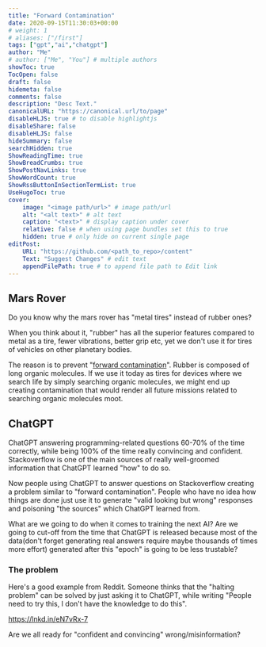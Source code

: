 ```yaml
---
title: "Forward Contamination"
date: 2020-09-15T11:30:03+00:00
# weight: 1
# aliases: ["/first"]
tags: ["gpt","ai","chatgpt"]
author: "Me"
# author: ["Me", "You"] # multiple authors
showToc: true
TocOpen: false
draft: false
hidemeta: false
comments: false
description: "Desc Text."
canonicalURL: "https://canonical.url/to/page"
disableHLJS: true # to disable highlightjs
disableShare: false
disableHLJS: false
hideSummary: false
searchHidden: true
ShowReadingTime: true
ShowBreadCrumbs: true
ShowPostNavLinks: true
ShowWordCount: true
ShowRssButtonInSectionTermList: true
UseHugoToc: true
cover:
    image: "<image path/url>" # image path/url
    alt: "<alt text>" # alt text
    caption: "<text>" # display caption under cover
    relative: false # when using page bundles set this to true
    hidden: true # only hide on current single page
editPost:
    URL: "https://github.com/<path_to_repo>/content"
    Text: "Suggest Changes" # edit text
    appendFilePath: true # to append file path to Edit link
---
```


## Mars Rover

Do you know why the mars rover has "metal tires" instead of rubber ones?

When you think about it, "rubber" has all the superior features compared to metal as a tire, fewer vibrations, better grip etc, yet we don't use it for tires of vehicles on other planetary bodies.

The reason is to prevent "[forward contamination](https://en.wikipedia.org/wiki/Interplanetary_contamination)". Rubber is composed of long organic molecules. If we use it today as tires for devices where we search life by simply searching organic molecules, we might end up creating contamination that would render all future missions related to searching organic molecules moot.

## ChatGPT

ChatGPT answering programming-related questions 60-70% of the time correctly, while being 100% of the time really convincing and confident. Stackoverflow is one of the main sources of really well-groomed information that ChatGPT learned "how" to do so.

Now people using ChatGPT to answer questions on Stackoverflow creating a problem similar to "forward contamination". People who have no idea how things are done just use it to generate "valid looking but wrong" responses and poisoning "the sources" which ChatGPT learned from.

What are we going to do when it comes to training the next AI? Are we going to cut-off from the time that ChatGPT is released because most of the data(don't forget generating real answers require maybe thousands of times more effort) generated after this "epoch" is going to be less trustable?

### The problem

Here's a good example from Reddit. Someone thinks that the "halting problem" can be solved by just asking it to ChatGPT, while writing "People need to try this, I don't have the knowledge to do this".

https://lnkd.in/eN7vRx-7

Are we all ready for "confident and convincing" wrong/misinformation?